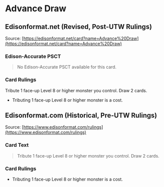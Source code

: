 # Advance Draw

## Edisonformat.net (Revised, Post-UTW Rulings)

Source: [https://edisonformat.net/card?name=Advance%20Draw](https://edisonformat.net/card?name=Advance%20Draw)

### Edison-Accurate PSCT

> No Edison-Accurate PSCT available for this card.

### Card Rulings

Tribute 1 face-up Level 8 or higher monster you control. Draw 2 cards.
*   Tributing 1 face-up Level 8 or higher monster is a cost.


## Edisonformat.com (Historical, Pre-UTW Rulings)

Source: [https://www.edisonformat.com/rulings](https://www.edisonformat.com/rulings)

### Card Text

> Tribute 1 face-up Level 8 or higher monster you control. Draw 2 cards.

### Card Rulings

*   Tributing 1 face-up Level 8 or higher monster is a cost.


